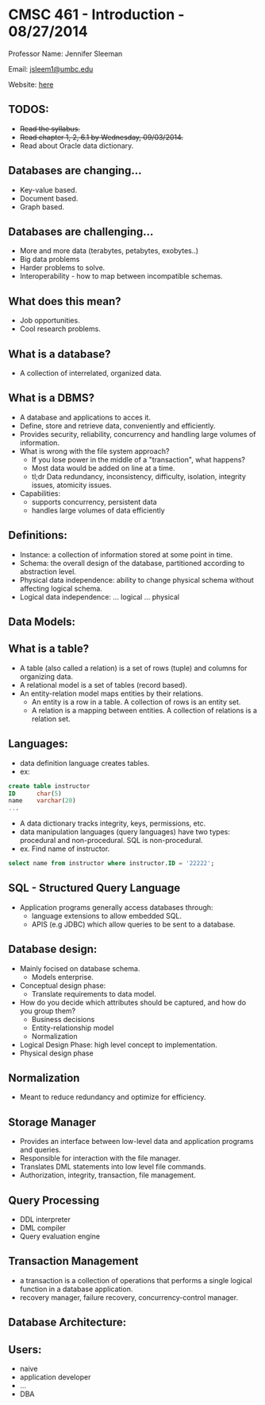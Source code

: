 # CMSC 461 - Introduction - 08/27/2014

Professor Name: Jennifer Sleeman

Email: jsleem1@umbc.edu

Website: [here](http://www.csee.umbc.edu/~jsleem1/courses/461)

## TODOS:
* ~~Read the syllabus.~~
* ~~Read chapter 1, 2, 6.1 by Wednesday, 09/03/2014.~~
* Read about Oracle data dictionary.

## Databases are changing...
* Key-value based.
* Document based.
* Graph based.

## Databases are challenging...
* More and more data (terabytes, petabytes, exobytes..)
* Big data problems
* Harder problems to solve.
* Interoperability - how to map between incompatible schemas.

## What does this mean?
* Job opportunities.
* Cool research problems.

## What is a database?
* A collection of interrelated, organized data.

## What is a DBMS?
* A database and applications to acces it.
* Define, store and retrieve data, conveniently and efficiently.
* Provides security, reliability, concurrency and handling large volumes of
    information.
* What is wrong with the file system approach?
    * If you lose power in the middle of a "transaction", what happens?
    * Most data would be added on line at a time.
    * tl;dr Data redundancy, inconsistency, difficulty, isolation, integrity
        issues, atomicity issues.
* Capabilities:
    * supports concurrency, persistent data
    * handles large volumes of data efficiently

## Definitions:
* Instance: a collection of information stored at some point in time.
* Schema: the overall design of the database, partitioned according to
    abstraction level.
* Physical data independence: ability to change physical schema without
    affecting logical schema.
* Logical data independence: ... logical ... physical

## Data Models:

## What is a table?
* A table (also called a relation) is a set of rows (tuple) and columns for
    organizing data.
* A relational model is a set of tables (record based).
* An entity-relation model maps entities by their relations.
    * An entity is a row in a table. A collection of rows is an entity set.
    * A relation is a mapping between entities. A collection of relations is a
        relation set.

## Languages:
* data definition language creates tables.
* ex:
```sql
create table instructor
ID      char(5)
name    varchar(20)
...
```
* A data dictionary tracks integrity, keys, permissions, etc.
* data manipulation languages (query languages) have two types: procedural and
    non-procedural. SQL is non-procedural.
* ex. Find name of instructor.
```sql
select name from instructor where instructor.ID = '22222';
```

## SQL - Structured Query Language
* Application programs generally access databases through:
    * language extensions to allow embedded SQL.
    * APIS (e.g JDBC) which allow queries to be sent to a database.

## Database design:
* Mainly focised on database schema.
    * Models enterprise.
* Conceptual design phase:
    * Translate requirements to data model.
* How do you decide which attributes should be captured, and how do you group
    them?
    * Business decisions
    * Entity-relationship model
    * Normalization
* Logical Design Phase: high level concept to implementation.
* Physical design phase

## Normalization
* Meant to reduce redundancy and optimize for efficiency.

## Storage Manager
* Provides an interface between low-level data and application programs and
    queries.
* Responsible for interaction with the file manager.
* Translates DML statements into low level file commands.
* Authorization, integrity, transaction, file management.

## Query Processing
* DDL interpreter
* DML compiler
* Query evaluation engine

## Transaction Management
* a transaction is a collection of operations that performs a single logical
    function in a database application.
* recovery manager, failure recovery, concurrency-control manager.

## Database Architecture:

## Users:
* naive
* application developer
* ...
* DBA
